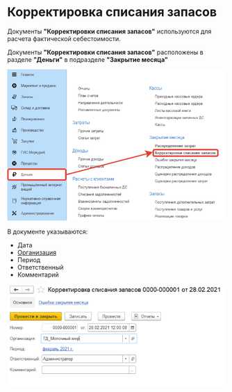 # Корректировка списания запасов

Документы **"Корректировки списания запасов"** используются для расчета фактической себестоимости.

Документы **"Корректировки списания запасов"** расположены в разделе **"Деньги"** в подразделе **"Закрытие месяца"**

[![1][1]][1]

В документе указываются:

- Дата
- [Организация](../CommonInformation/Organization.md)
- Период
- Ответственный
- Комментарий

[![2][2]][2]

[1]: InventoryWriteOffAdjustment.assets/1.png
[2]: InventoryWriteOffAdjustment.assets/2.png
